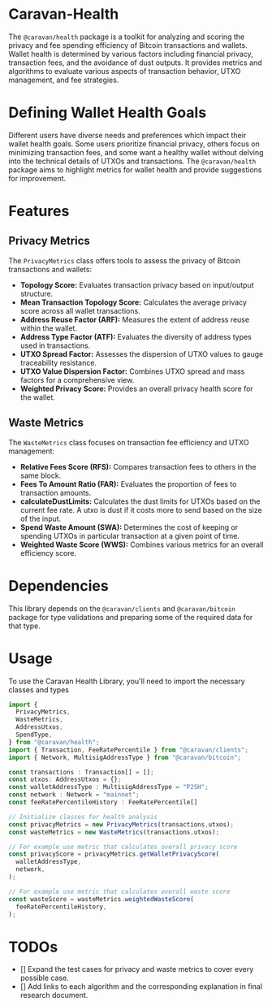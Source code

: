 # Caravan-Health

The `@caravan/health` package is a toolkit for analyzing and scoring the privacy and fee spending efficiency of Bitcoin transactions and wallets. Wallet health is determined by various factors including financial privacy, transaction fees, and the avoidance of dust outputs. It provides metrics and algorithms to evaluate various aspects of transaction behavior, UTXO management, and fee strategies.

# Defining Wallet Health Goals

Different users have diverse needs and preferences which impact their wallet health goals. Some users prioritize financial privacy, others focus on minimizing transaction fees, and some want a healthy wallet without delving into the technical details of UTXOs and transactions. The `@caravan/health ` package aims to highlight metrics for wallet health and provide suggestions for improvement.

# Features

## Privacy Metrics

The `PrivacyMetrics` class offers tools to assess the privacy of Bitcoin transactions and wallets:

- **Topology Score:** Evaluates transaction privacy based on input/output structure.
- **Mean Transaction Topology Score:** Calculates the average privacy score across all wallet transactions.
- **Address Reuse Factor (ARF):** Measures the extent of address reuse within the wallet.
- **Address Type Factor (ATF):** Evaluates the diversity of address types used in transactions.
- **UTXO Spread Factor:** Assesses the dispersion of UTXO values to gauge traceability resistance.
- **UTXO Value Dispersion Factor:** Combines UTXO spread and mass factors for a comprehensive view.
- **Weighted Privacy Score:** Provides an overall privacy health score for the wallet.

## Waste Metrics

The `WasteMetrics` class focuses on transaction fee efficiency and UTXO management:

- **Relative Fees Score (RFS):** Compares transaction fees to others in the same block.
- **Fees To Amount Ratio (FAR):** Evaluates the proportion of fees to transaction amounts.
- **calculateDustLimits:** Calculates the dust limits for UTXOs based on the current fee rate. A utxo is dust if it costs more to send based on the size of the input.
- **Spend Waste Amount (SWA):** Determines the cost of keeping or spending UTXOs in particular transaction at a given point of time.
- **Weighted Waste Score (WWS):** Combines various metrics for an overall efficiency score.

# Dependencies

This library depends on the `@caravan/clients` and `@caravan/bitcoin` package for type validations and preparing some of the required data for that type.

# Usage

To use the Caravan Health Library, you'll need to import the necessary classes and types

```javascript
import {
  PrivacyMetrics,
  WasteMetrics,
  AddressUtxos,
  SpendType,
} from "@caravan/health";
import { Transaction, FeeRatePercentile } from "@caravan/clients";
import { Network, MultisigAddressType } from "@caravan/bitcoin";

const transactions : Transaction[] = [];
const utxos: AddressUtxos = {};
const walletAddressType : MultisigAddressType = "P2SH";
const network : Network = "mainnet";
const feeRatePercentileHistory : FeeRatePercentile[]

// Initialize classes for health analysis
const privacyMetrics = new PrivacyMetrics(transactions,utxos);
const wasteMetrics = new WasteMetrics(transactions,utxos);

// For example use metric that calculates overall privacy score
const privacyScore = privacyMetrics.getWalletPrivacyScore(
  walletAddressType,
  network,
);

// For example use metric that calculates overall waste score
const wasteScore = wasteMetrics.weightedWasteScore(
  feeRatePercentileHistory,
);
```

# TODOs

- [] Expand the test cases for privacy and waste metrics to cover every possible case.
- [] Add links to each algorithm and the corresponding explanation in final research document.
